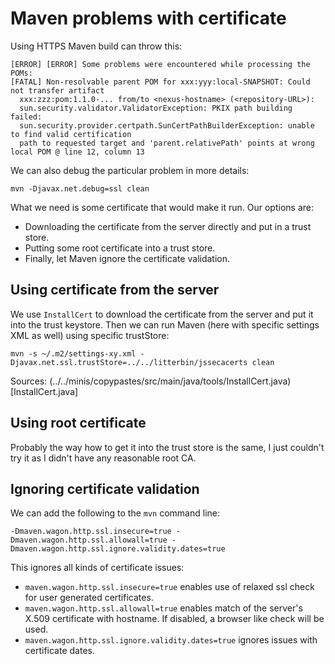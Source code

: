 # Maven problems with certificate

Using HTTPS Maven build can throw this:

```
[ERROR] [ERROR] Some problems were encountered while processing the POMs:
[FATAL] Non-resolvable parent POM for xxx:yyy:local-SNAPSHOT: Could not transfer artifact
  xxx:zzz:pom:1.1.0-... from/to <nexus-hostname> (<repository-URL>):
  sun.security.validator.ValidatorException: PKIX path building failed:
  sun.security.provider.certpath.SunCertPathBuilderException: unable to find valid certification
  path to requested target and 'parent.relativePath' points at wrong local POM @ line 12, column 13
```

We can also debug the particular problem in more details:

```
mvn -Djavax.net.debug=ssl clean
```

What we need is some certificate that would make it run. Our options are:

* Downloading the certificate from the server directly and put in a trust store.
* Putting some root certificate into a trust store.
* Finally, let Maven ignore the certificate validation.

## Using certificate from the server

We use `InstallCert` to download the certificate from the server and put it into the trust keystore.
Then we can run Maven (here with specific settings XML as well) using specific trustStore:

```
mvn -s ~/.m2/settings-xy.xml -Djavax.net.ssl.trustStore=../../litterbin/jssecacerts clean
```

Sources: (../../minis/copypastes/src/main/java/tools/InstallCert.java)[InstallCert.java]

## Using root certificate

Probably the way how to get it into the trust store is the same, I just couldn't try it
as I didn't have any reasonable root CA.


## Ignoring certificate validation

We can add the following to the `mvn` command line:

```
-Dmaven.wagon.http.ssl.insecure=true -Dmaven.wagon.http.ssl.allowall=true -Dmaven.wagon.http.ssl.ignore.validity.dates=true
```

This ignores all kinds of certificate issues:

* `maven.wagon.http.ssl.insecure=true` enables use of relaxed ssl check for user
generated certificates.
* `maven.wagon.http.ssl.allowall=true` enables match of the server's X.509 certificate with
hostname. If disabled, a browser like check will be used.
* `maven.wagon.http.ssl.ignore.validity.dates=true` ignores issues with certificate dates.